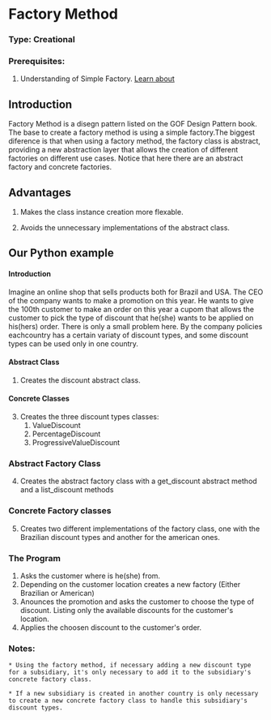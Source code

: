 # Factory Method

### Type: Creational

### Prerequisites:

1. Understanding of Simple Factory.
[Learn about](https://github.com/eduardoyanoliveira/design_patterns/blob/master/creationals/factories/01simple_factory/README.md)

## Introduction

Factory Method is a disegn pattern listed on the GOF Design Pattern book. The base to create a factory method is using
a simple factory.The biggest diference is that when using a factory method, the factory class is abstract, providing a new abstraction layer that allows the creation of different factories on different use cases.
Notice that here there are an abstract factory and concrete factories.

## Advantages

1. Makes the class instance creation more flexable.

2. Avoids the unnecessary implementations of the abstract class.

## Our Python example


#### Introduction

Imagine an online shop that sells products both for Brazil and USA. The CEO of the company wants to make a promotion on this year. He wants to give the 100th customer to make an order on this year a cupom that allows the customer to pick the
type of discount that he(she) wants to be applied on his(hers) order.
There is only a small problem here. By the company policies eachcountry has a certain variaty of discount types, and some discount types can be used only in one country.
    

#### Abstract Class

1. Creates the discount abstract class.

#### Concrete Classes

3. Creates the three discount types classes:
    1. ValueDiscount
    2. PercentageDiscount
    3. ProgressiveValueDiscount

### Abstract Factory Class

4. Creates the abstract factory class with a get_discount abstract method and a list_discount methods

### Concrete Factory classes

5. Creates two different implementations of the factory class, one with the Brazilian discount types and another for the american ones.  

### The Program

1. Asks the customer where is he(she) from.
2. Depending on the customer location creates a new factory (Either Brazilian or American)
3. Anounces the promotion and asks the customer to choose the type of discount. Listing only the available discounts for the customer's location.
4. Applies the choosen discount to the customer's order.

### Notes:

    * Using the factory method, if necessary adding a new discount type for a subsidiary, it's only necessary to add it to the subsidiary's concrete factory class.

    * If a new subsidiary is created in another country is only necessary to create a new concrete factory class to handle this subsidiary's discount types.